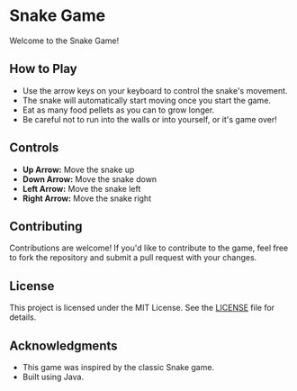# Snake Game

Welcome to the Snake Game!

## How to Play
- Use the arrow keys on your keyboard to control the snake's movement.
- The snake will automatically start moving once you start the game.
- Eat as many food pellets as you can to grow longer.
- Be careful not to run into the walls or into yourself, or it's game over!

## Controls
- **Up Arrow:** Move the snake up
- **Down Arrow:** Move the snake down
- **Left Arrow:** Move the snake left
- **Right Arrow:** Move the snake right

## Contributing
Contributions are welcome! If you'd like to contribute to the game, feel free to fork the repository and submit a pull request with your changes.

## License
This project is licensed under the MIT License. See the [LICENSE](LICENSE) file for details.

## Acknowledgments
- This game was inspired by the classic Snake game.
- Built using Java.

